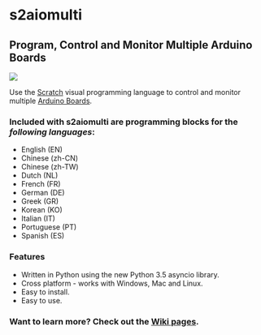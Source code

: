 # s2aiomulti
## Program, Control and Monitor Multiple Arduino Boards
![](https://github.com/MrYsLab/s2aiomulti/blob/master/documentation/logo.png)

Use the [Scratch](scratch.mit.edu) visual programming language to control and monitor multiple [Arduino Boards](https://www.arduino.cc/). 

### **Included with s2aiomulti are programming blocks** for the _**following languages**_:
* English (EN)
* Chinese (zh-CN)
* Chinese (zh-TW)
* Dutch (NL)
* French (FR)
* German (DE)
* Greek (GR)
* Korean (KO)
* Italian (IT)
* Portuguese (PT)
* Spanish (ES)

### **Features**
* Written in Python using the new Python 3.5 asyncio library. 
* Cross platform - works with Windows, Mac and Linux.
* Easy to install.
* Easy to use.

### Want to learn more? Check out the [Wiki pages](https://github.com/MrYsLab/s2aiomulti/wiki).




